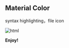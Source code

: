 
<h2> Material Color </h2>
syntax highlighting，file icon

![html](https://cdn.jsdelivr.net/gh/guobing1993/githubimg@main/utools/1616995482983-show.png)

**Enjoy!**


